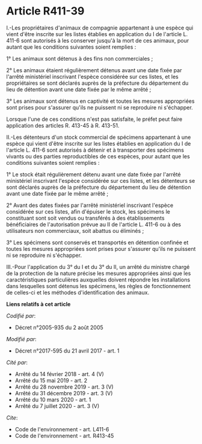 # Article R411-39

I.-Les propriétaires d'animaux de compagnie appartenant à une espèce qui vient d'être inscrite sur les listes établies en
application du I de l'article L. 411-6 sont autorisés à les conserver jusqu'à la mort de ces animaux, pour autant que les
conditions suivantes soient remplies : 

1° Les animaux sont détenus à des fins non commerciales ; 

2° Les animaux étaient régulièrement détenus avant une date fixée par l'arrêté ministériel inscrivant l'espèce considérée sur
ces listes, et les propriétaires se sont déclarés auprès de la préfecture du département du lieu de détention avant une date
fixée par le même arrêté ; 

3° Les animaux sont détenus en captivité et toutes les mesures appropriées sont prises pour s'assurer qu'ils ne puissent ni
se reproduire ni s'échapper. 

Lorsque l'une de ces conditions n'est pas satisfaite, le préfet peut faire application des articles R. 413-45 à R. 413-51. 

II.-Les détenteurs d'un stock commercial de spécimens appartenant à une espèce qui vient d'être inscrite sur les listes
établies en application du I de l'article L. 411-6 sont autorisés à détenir et à transporter des spécimens vivants ou des
parties reproductibles de ces espèces, pour autant que les conditions suivantes soient remplies : 

1° Le stock était régulièrement détenu avant une date fixée par l'arrêté ministériel inscrivant l'espèce considérée sur ces
listes, et les détenteurs se sont déclarés auprès de la préfecture du département du lieu de détention avant une date fixée
par le même arrêté ; 

2° Avant des dates fixées par l'arrêté ministériel inscrivant l'espèce considérée sur ces listes, afin d'épuiser le stock,
les spécimens le constituant sont soit vendus ou transférés à des établissements bénéficiaires de l'autorisation prévue au II
de l'article L. 411-6 ou à des utilisateurs non commerciaux, soit abattus ou éliminés ; 

3° Les spécimens sont conservés et transportés en détention confinée et toutes les mesures appropriées sont prises pour
s'assurer qu'ils ne puissent ni se reproduire ni s'échapper. 

III.-Pour l'application du 3° du I et du 3° du II, un arrêté du ministre chargé de la protection de la nature précise les
mesures appropriées ainsi que les caractéristiques particulières auxquelles doivent répondre les installations dans
lesquelles sont détenus les spécimens, les règles de fonctionnement de celles-ci et les méthodes d'identification des
animaux.

**Liens relatifs à cet article**

_Codifié par_:

  - Décret n°2005-935 du 2 août 2005

_Modifié par_:

  - Décret n°2017-595 du 21 avril 2017 - art. 1

_Cité par_:

  - Arrêté du 14 février 2018 - art. 4 (V)
  - Arrêté du 15 mai 2019 - art. 2
  - Arrêté du 28 novembre 2019 - art. 3 (V)
  - Arrêté du 31 décembre 2019 - art. 3 (V)
  - Arrêté du 10 mars 2020 - art. 1
  - Arrêté du 7 juillet 2020 - art. 3 (V)

_Cite_:

  - Code de l'environnement - art. L411-6
  - Code de l'environnement - art. R413-45
